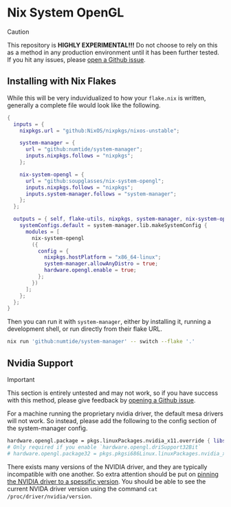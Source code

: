 # Nix System OpenGL

> [!CAUTION]
> This repository is __HIGHLY EXPERIMENTAL!!!__ Do not choose to rely on this as a method in any production environment until it has been further tested. If you hit any issues, please [open a Github issue](https://github.com/soupglasses/nix-system-opengl/issues/new/choose).

## Installing with Nix Flakes

While this will be very induvidualized to how your `flake.nix` is written, generally a complete file would look like the following.

```nix
{
  inputs = {
    nixpkgs.url = "github:NixOS/nixpkgs/nixos-unstable";

    system-manager = {
      url = "github:numtide/system-manager";
      inputs.nixpkgs.follows = "nixpkgs";
    };

    nix-system-opengl = {
      url = "github:soupglasses/nix-system-opengl";
      inputs.nixpkgs.follows = "nixpkgs";
      inputs.system-manager.follows = "system-manager";
    };
  };

  outputs = { self, flake-utils, nixpkgs, system-manager, nix-system-opengl }: {
    systemConfigs.default = system-manager.lib.makeSystemConfig {
      modules = [
        nix-system-opengl
        ({
          config = {
            nixpkgs.hostPlatform = "x86_64-linux";
            system-manager.allowAnyDistro = true;
            hardware.opengl.enable = true;
          };
        })
      ];
    };
  };
}
```

Then you can run it with `system-manager`, either by installing it, running a development shell, or run directly from their flake URL.

```bash
nix run 'github:numtide/system-manager' -- switch --flake '.'
```

## Nvidia Support

> [!IMPORTANT]
> This section is entirely untested and may not work, so if you have success with this method, please give feedback by [opening a Github issue](https://github.com/soupglasses/nix-system-opengl/issues/new/choose).

For a machine running the proprietary nvidia driver, the default mesa drivers will not work. So instead, please add the following to the config section of the system-manager config.
```nix
hardware.opengl.package = pkgs.linuxPackages.nvidia_x11.override { libsOnly = true; kernel = null; };
# Only required if you enable `hardware.opengl.driSupport32Bit`
# hardware.opengl.package32 = pkgs.pkgsi686Linux.linuxPackages.nvidia_x11.override { libsOnly = true; kernel = null; };
```

There exists many versions of the NVIDIA driver, and they are typically incompatible with one another. So extra attention should be put on [pinning the NVIDIA driver to a spessific version](https://nixos.wiki/wiki/Nvidia#Running_Specific_NVIDIA_Driver_Versions). You should be able to see the current NVIDA driver version using the command `cat /proc/driver/nvidia/version`.
